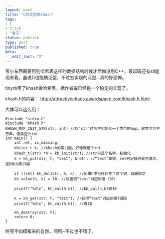 ```yaml
---
layout: post
title: "C的泛型库khash"
tags:
- C
- trick
- "备忘"
status: publish
type: post
published: true
meta:
  _edit_last: "2"
---
```


写小东西需要用到哈希表这样的数据结构时候才后悔没用C++，最起码还有stl能用来着。虽说C也能搞泛型，不过宏实现的泛型...真的好恐怖。

tinyrb用了khash做哈希表，据作者说已经是一个稳定的实现了。

khash.h的内容：
<a href="http://attractivechaos.awardspace.com/khash.h.html">http://attractivechaos.awardspace.com/khash.h.html</a>

大体可以这么用：

```
#include "stdio.h"
#include "khash.h"
KHASH_MAP_INIT_STR(str, int) //以“str”这名字初始化一个类型的map，键类型为字符串，值类型为int
int main() {
    int ret, is_missing;
    khiter_t k; //khash的索引器，好像就是个int
    khash_t(str) *h = kh_init(str); //str只是个名字，初始化
    k = kh_put(str, h, "test", &ret); //“test”即键，ret判定操作是否成功，返回k为索引器

    if (!ret) kh_del(str, h, k); //如果h中已经存在了这个键，就删除之
    kh_value(h, k) = 10; //设置键“test”对应的值（10）

    printf("%d\n", kh_val(h,k)); //kh_val(h,k)即10

    k = kh_get(str, h, "test"); //获得“test”对应的索引器k
    printf("%d\n", kh_val(h,k)); //得10

    kh_destroy(str, h);
    return 0;
}
```

终究不如模板来的自然，呵呵~不过也不错了。
